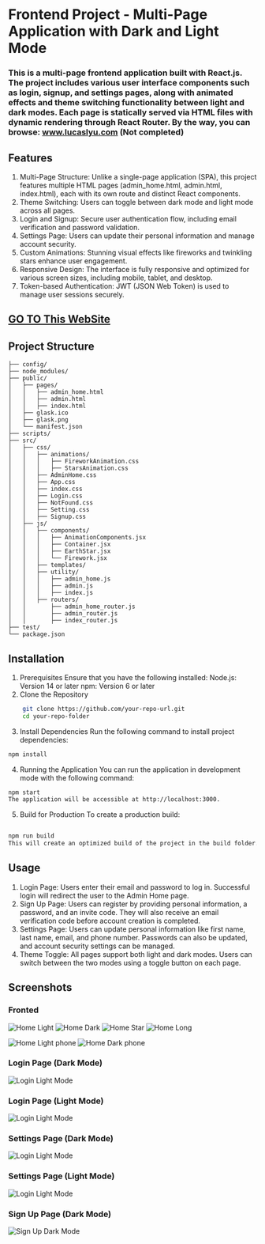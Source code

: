 # Frontend Project - Multi-Page Application with Dark and Light Mode
### This is a multi-page frontend application built with React.js. The project includes various user interface components such as login, signup, and settings pages, along with animated effects and theme switching functionality between light and dark modes. Each page is statically served via HTML files with dynamic rendering through React Router. By the way, you can browse: www.lucaslyu.com (Not completed)

## Features
1. Multi-Page Structure: Unlike a single-page application (SPA), this project features multiple HTML pages (admin_home.html, admin.html, index.html), each with its own route and distinct React components.
2. Theme Switching: Users can toggle between dark mode and light mode across all pages.
3. Login and Signup: Secure user authentication flow, including email verification and password validation.
4. Settings Page: Users can update their personal information and manage account security.
5. Custom Animations: Stunning visual effects like fireworks and twinkling stars enhance user engagement.
6. Responsive Design: The interface is fully responsive and optimized for various screen sizes, including mobile, tablet, and desktop.
7. Token-based Authentication: JWT (JSON Web Token) is used to manage user sessions securely.

## [GO TO This WebSite](https://www.sjgztea.com)


## Project Structure
```
├── config/
├── node_modules/
├── public/
│   ├── pages/
│   │   ├── admin_home.html
│   │   ├── admin.html
│   │   ├── index.html
│   ├── glask.ico
│   ├── glask.png
│   └── manifest.json
├── scripts/
├── src/
│   ├── css/
│   │   ├── animations/
│   │   │   ├── FireworkAnimation.css
│   │   │   ├── StarsAnimation.css
│   │   ├── AdminHome.css
│   │   ├── App.css
│   │   ├── index.css
│   │   ├── Login.css
│   │   ├── NotFound.css
│   │   ├── Setting.css
│   │   ├── Signup.css
│   ├── js/
│   │   ├── components/
│   │   │   ├── AnimationComponents.jsx
│   │   │   ├── Container.jsx
│   │   │   ├── EarthStar.jsx
│   │   │   └── Firework.jsx
│   │   ├── templates/
│   │   ├── utility/
│   │   │   ├── admin_home.js
│   │   │   ├── admin.js
│   │   │   ├── index.js
│   │   ├── routers/
│   │       ├── admin_home_router.js
│   │       ├── admin_router.js
│   │       ├── index_router.js
├── test/
└── package.json
```

## Installation
1. Prerequisites
Ensure that you have the following installed:
Node.js: Version 14 or later
npm: Version 6 or later
2. Clone the Repository
```bash
    git clone https://github.com/your-repo-url.git
    cd your-repo-folder
```
3. Install Dependencies Run the following command to install project dependencies:
```bash
npm install
```
4. Running the Application
You can run the application in development mode with the following command:
```bash
npm start
The application will be accessible at http://localhost:3000.
```
5. Build for Production
To create a production build:
```bash

npm run build
This will create an optimized build of the project in the build folder.
```

## Usage
1. Login Page:
Users enter their email and password to log in. Successful login will redirect the user to the Admin Home page.
2. Sign Up Page:
Users can register by providing personal information, a password, and an invite code. They will also receive an email verification code before account creation is completed.
3. Settings Page:
Users can update personal information like first name, last name, email, and phone number. Passwords can also be updated, and account security settings can be managed.
4. Theme Toggle:
All pages support both light and dark modes. Users can switch between the two modes using a toggle button on each page.

## Screenshots
### Fronted
![Home Light](preview/deskl.png)
![Home Dark](preview/deskd.png)
![Home Star](preview/star.png)
![Home Long](preview/long.png)

![Home Light phone](preview/phonel.png)
![Home Dark phone](preview/phoned.png)

### Login Page (Dark Mode)
![Login Light Mode](preview/login-light.png)
### Login Page (Light Mode)
![Login Light Mode](preview/login-dark.png)
### Settings Page (Dark Mode)
![Login Light Mode](preview/1.png)
### Settings Page (Light Mode)
![Login Light Mode](preview/2.png)
### Sign Up Page (Dark Mode)

![Sign Up Dark Mode](preview/signup-dark-mode.png)

